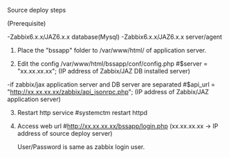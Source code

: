 Source deploy steps

(Prerequisite)

-Zabbix6.x.x/JAZ6.x.x database(Mysql)
-Zabbix6.x.x/JAZ6.x.x server/agent


1) Place the "bssapp" folder to /var/www/html/ of application server.

2) Edit the config /var/www/html/bssapp/conf/config.php
   #$server = "xx.xx.xx.xx"; (IP address of Zabbix/JAZ DB installed server)
  
  -if zabbix/jax application  server and DB server are separated
  #$api_url = "http://xx.xx.xx.xx/zabbix/api_jsonrpc.php"; (IP address of Zabbix/JAZ application server)
  
3) Restart http service
  #systemctm restart httpd

5) Access web url
   #http://xx.xx.xx.xx/bssapp/login.php (xx.xx.xx.xx -> IP address of source deploy server)
   
   User/Password is same as zabbix login user.

